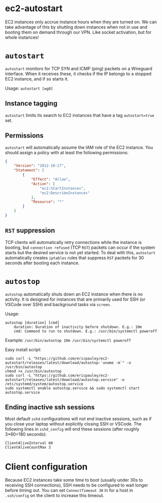# ec2-autostart
EC2 instances only accrue instance hours when they are turned on. We can take advantage of this by shutting down instances when not in use and booting them on demand through our VPN. Like socket activation, but for whole instances!

# `autostart`
`autostart` monitors for TCP SYN and ICMP (ping) packets on a Wireguard interface. When it receives these, it checks if the IP belongs to a stopped EC2 instance, and if so starts it.

Usage: `autostart [wg0]`

## Instance tagging

`autostart` limits its search to EC2 instances that have a tag `autostart=true` set.

## Permissions
`autostart` will automatically assume the IAM role of the EC2 instance. You should assign a policy with at least the following permissions:

```json
{
    "Version": "2012-10-17",
    "Statement": [
        {
            "Effect": "Allow",
            "Action": [
                "ec2:StartInstances",
                "ec2:DescribeInstances"
            ],
            "Resource": "*"
        }
    ]
}
```

## `RST` suppression

TCP clients will automatically retry connections while the instance is booting, but `connection refused` (TCP `RST`) packets can occur if the system starts but the desired service is not yet started. To deal with this, `autostart` automatically creates `iptables` rules that suppress `RST` packets for 30 seconds after booting each instance.


# `autostop`
`autostop` automatically shuts down an EC2 instance when there is no activity. It is designed for instances that are primarily used for SSH (or VSCode over SSH) and background tasks via `screen`.

Usage: 

    autostop [duration] [cmd]
        duration: Duration of inactivity before shutdown. E.g.: 10m
        cmd: Command to run to shutdown. E.g.: /usr/bin/systemctl poweroff

Example: `/usr/bin/autostop 10m /usr/bin/systemctl poweroff`

Easy install script:
```
sudo curl -L "https://github.com/ericpauley/ec2-autostart/releases/latest/download/autostop-`uname -m`" -o /usr/bin/autostop
chmod +x /usr/bin/autostop
sudo curl -L "https://github.com/ericpauley/ec2-autostart/releases/latest/download/autostop.service" -o /etc/systemd/system/autostop.service
sudo systemctl enable autostop.service && sudo systemctl start autostop.service
```

## Ending inactive ssh sessions

Most default `sshd` configurations will not end inactive sessions, such as if you close your laptop without explicitly closing SSH or VSCode. The following lines in `sshd_config` will end these sessions (after roughly 3*60=180 seconds):

```
ClientAliveInterval 60
ClientAliveCountMax 3
```

# Client configuration

Because EC2 instances take some time to boot (usually under 30s to receiving SSH connections), SSH needs to be configured to wait longer before timing out. You can set `ConnectTimeout 30` in for a host in `.ssh/config` on the client to increase this timeout.
